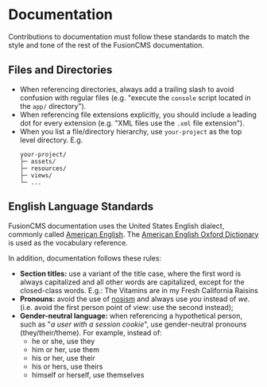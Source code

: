 # Documentation

Contributions to documentation must follow these standards to match the style and tone of the rest of the FusionCMS documentation.

## Files and Directories
- When referencing directories, always add a trailing slash to avoid confusion with regular files (e.g. "execute the `console` script located in the `app/` directory").
- When referencing file extensions explicitly, you should include a leading dot for every extension (e.g. "XML files use the `.xml` file extension").
- When you list a file/directory hierarchy, use `your-project` as the top level directory. E.g.
  ```
  your-project/
  ├─ assets/
  ├─ resources/
  ├─ views/
  └─ ...
  ```

## English Language Standards
FusionCMS documentation uses the United States English dialect, commonly called [American English](https://en.wikipedia.org/wiki/American_English). The [American English Oxford Dictionary](https://en.oxforddictionaries.com/definition/american_english/) is used as the vocabulary reference.

In addition, documentation follows these rules:

- **Section titles:** use a variant of the title case, where the first word is always capitalized and all other words are capitalized, except for the closed-class words.
  E.g.: The Vitamins are in my Fresh California Raisins
- **Pronouns:** avoid the use of [nosism](https://en.wikipedia.org/wiki/Nosism) and always use *you* instead of *we*. (i.e. avoid the first person point of view: use the second instead);
- **Gender-neutral language:** when referencing a hypothetical person, such as "*a user with a session cookie*", use gender-neutral pronouns (they/their/theme). For example, instead of:
  - he or she, use they
  - him or her, use them
  - his or her, use their
  - his or hers, use theirs
  - himself or herself, use themselves
